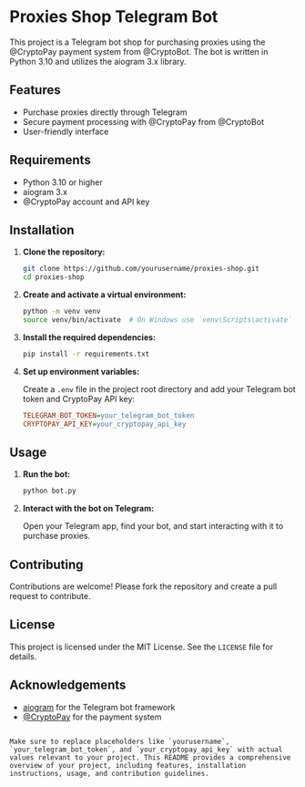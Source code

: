 # Proxies Shop Telegram Bot

This project is a Telegram bot shop for purchasing proxies using the @CryptoPay payment system from @CryptoBot. The bot is written in Python 3.10 and utilizes the aiogram 3.x library.

## Features

- Purchase proxies directly through Telegram
- Secure payment processing with @CryptoPay from @CryptoBot
- User-friendly interface

## Requirements

- Python 3.10 or higher
- aiogram 3.x
- @CryptoPay account and API key

## Installation

1. **Clone the repository:**

   ```sh
   git clone https://github.com/yourusername/proxies-shop.git
   cd proxies-shop
   ```

2. **Create and activate a virtual environment:**

   ```sh
   python -m venv venv
   source venv/bin/activate  # On Windows use `venv\Scripts\activate`
   ```

3. **Install the required dependencies:**

   ```sh
   pip install -r requirements.txt
   ```

4. **Set up environment variables:**

   Create a `.env` file in the project root directory and add your Telegram bot token and CryptoPay API key:

   ```ini
   TELEGRAM_BOT_TOKEN=your_telegram_bot_token
   CRYPTOPAY_API_KEY=your_cryptopay_api_key
   ```

## Usage

1. **Run the bot:**

   ```sh
   python bot.py
   ```

2. **Interact with the bot on Telegram:**

   Open your Telegram app, find your bot, and start interacting with it to purchase proxies.

## Contributing

Contributions are welcome! Please fork the repository and create a pull request to contribute.

## License

This project is licensed under the MIT License. See the `LICENSE` file for details.

## Acknowledgements

- [aiogram](https://github.com/aiogram/aiogram) for the Telegram bot framework
- [@CryptoPay](https://github.com/CryptoBot) for the payment system

```

Make sure to replace placeholders like `yourusername`, `your_telegram_bot_token`, and `your_cryptopay_api_key` with actual values relevant to your project. This README provides a comprehensive overview of your project, including features, installation instructions, usage, and contribution guidelines.
